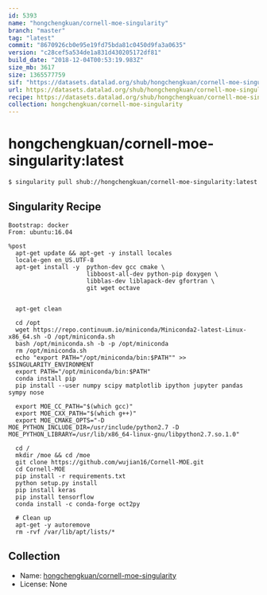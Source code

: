 ```yaml
---
id: 5393
name: "hongchengkuan/cornell-moe-singularity"
branch: "master"
tag: "latest"
commit: "8670926cb0e95e19fd75bda81c0450d9fa3a0635"
version: "c28cef5a534de1a831d430205172df81"
build_date: "2018-12-04T00:53:19.983Z"
size_mb: 3617
size: 1365577759
sif: "https://datasets.datalad.org/shub/hongchengkuan/cornell-moe-singularity/latest/2018-12-04-8670926c-c28cef5a/c28cef5a534de1a831d430205172df81.simg"
url: https://datasets.datalad.org/shub/hongchengkuan/cornell-moe-singularity/latest/2018-12-04-8670926c-c28cef5a/
recipe: https://datasets.datalad.org/shub/hongchengkuan/cornell-moe-singularity/latest/2018-12-04-8670926c-c28cef5a/Singularity
collection: hongchengkuan/cornell-moe-singularity
---
```


# hongchengkuan/cornell-moe-singularity:latest

```bash
$ singularity pull shub://hongchengkuan/cornell-moe-singularity:latest
```

## Singularity Recipe

```singularity
Bootstrap: docker
From: ubuntu:16.04

%post
  apt-get update && apt-get -y install locales
  locale-gen en_US.UTF-8
  apt-get install -y  python-dev gcc cmake \
                      libboost-all-dev python-pip doxygen \
                      libblas-dev liblapack-dev gfortran \
                      git wget octave
                       

  apt-get clean
  
  cd /opt
  wget https://repo.continuum.io/miniconda/Miniconda2-latest-Linux-x86_64.sh -O /opt/miniconda.sh
  bash /opt/miniconda.sh -b -p /opt/miniconda
  rm /opt/miniconda.sh
  echo "export PATH="/opt/miniconda/bin:$PATH"" >> $SINGULARITY_ENVIRONMENT
  export PATH="/opt/miniconda/bin:$PATH"
  conda install pip
  pip install --user numpy scipy matplotlib ipython jupyter pandas sympy nose

  export MOE_CC_PATH="$(which gcc)"
  export MOE_CXX_PATH="$(which g++)"
  export MOE_CMAKE_OPTS="-D MOE_PYTHON_INCLUDE_DIR=/usr/include/python2.7 -D MOE_PYTHON_LIBRARY=/usr/lib/x86_64-linux-gnu/libpython2.7.so.1.0"

  cd /
  mkdir /moe && cd /moe
  git clone https://github.com/wujian16/Cornell-MOE.git
  cd Cornell-MOE
  pip install -r requirements.txt
  python setup.py install
  pip install keras
  pip install tensorflow
  conda install -c conda-forge oct2py

  # Clean up
  apt-get -y autoremove
  rm -rvf /var/lib/apt/lists/*
```

## Collection

 - Name: [hongchengkuan/cornell-moe-singularity](https://github.com/hongchengkuan/cornell-moe-singularity)
 - License: None

